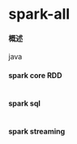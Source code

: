 # spark-all

#### 概述
java

#### spark core RDD
```

```

#### spark sql
```

```

#### spark streaming
```

```


